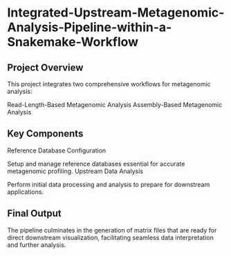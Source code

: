 # Integrated-Upstream-Metagenomic-Analysis-Pipeline-within-a-Snakemake-Workflow
## Project Overview
This project integrates two comprehensive workflows for metagenomic analysis:

Read-Length-Based Metagenomic Analysis
Assembly-Based Metagenomic Analysis

## Key Components
Reference Database Configuration

Setup and manage reference databases essential for accurate metagenomic profiling.
Upstream Data Analysis

Perform initial data processing and analysis to prepare for downstream applications.
## Final Output
The pipeline culminates in the generation of matrix files that are ready for direct downstream visualization, facilitating seamless data interpretation and further analysis.
